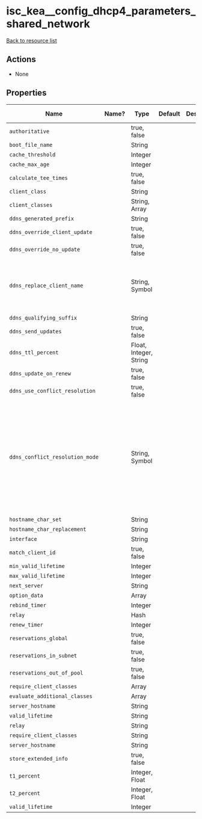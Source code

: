 # isc_kea__config_dhcp4_parameters_shared_network

[Back to resource list](../README.md#resources)

## Actions

- None

## Properties

| Name                            | Name? | Type                   | Default | Description | Allowed Values                                                                         |
| ------------------------------- | ----- | ---------------------- | ------- | ----------- | -------------------------------------------------------------------------------------- |
| `authoritative`                 |       | true, false            |         |             |                                                                                        |
| `boot_file_name`                |       | String                 |         |             |                                                                                        |
| `cache_threshold`               |       | Integer                |         |             |                                                                                        |
| `cache_max_age`                 |       | Integer                |         |             |                                                                                        |
| `calculate_tee_times`           |       | true, false            |         |             |                                                                                        |
| `client_class`                  |       | String                 |         |             |                                                                                        |
| `client_classes`                |       | String, Array          |         |             |                                                                                        |
| `ddns_generated_prefix`         |       | String                 |         |             |                                                                                        |
| `ddns_override_client_update`   |       | true, false            |         |             |                                                                                        |
| `ddns_override_no_update`       |       | true, false            |         |             |                                                                                        |
| `ddns_replace_client_name`      |       | String, Symbol         |         |             | never, always, when-present, when-not-present                                          |
| `ddns_qualifying_suffix`        |       | String                 |         |             |                                                                                        |
| `ddns_send_updates`             |       | true, false            |         |             |                                                                                        |
| `ddns_ttl_percent`              |       | Float, Integer, String |         |             |                                                                                        |
| `ddns_update_on_renew`          |       | true, false            |         |             |                                                                                        |
| `ddns_use_conflict_resolution`  |       | true, false            |         |             |                                                                                        |
| `ddns_conflict_resolution_mode` |       | String, Symbol         |         |             | check-with-dhcid, no-check-with-dhcid, check-exists-with-dhcid, no-check-without-dhcid |
| `hostname_char_set`             |       | String                 |         |             |                                                                                        |
| `hostname_char_replacement`     |       | String                 |         |             |                                                                                        |
| `interface`                     |       | String                 |         |             |                                                                                        |
| `match_client_id`               |       | true, false            |         |             |                                                                                        |
| `min_valid_lifetime`            |       | Integer                |         |             |                                                                                        |
| `max_valid_lifetime`            |       | Integer                |         |             |                                                                                        |
| `next_server`                   |       | String                 |         |             |                                                                                        |
| `option_data`                   |       | Array                  |         |             |                                                                                        |
| `rebind_timer`                  |       | Integer                |         |             |                                                                                        |
| `relay`                         |       | Hash                   |         |             |                                                                                        |
| `renew_timer`                   |       | Integer                |         |             |                                                                                        |
| `reservations_global`           |       | true, false            |         |             |                                                                                        |
| `reservations_in_subnet`        |       | true, false            |         |             |                                                                                        |
| `reservations_out_of_pool`      |       | true, false            |         |             |                                                                                        |
| `require_client_classes`        |       | Array                  |         |             |                                                                                        |
| `evaluate_additional_classes`   |       | Array                  |         |             |                                                                                        |
| `server_hostname`               |       | String                 |         |             |                                                                                        |
| `valid_lifetime`                |       | String                 |         |             |                                                                                        |
| `relay`                         |       | String                 |         |             |                                                                                        |
| `require_client_classes`        |       | String                 |         |             |                                                                                        |
| `server_hostname`               |       | String                 |         |             |                                                                                        |
| `store_extended_info`           |       | true, false            |         |             |                                                                                        |
| `t1_percent`                    |       | Integer, Float         |         |             |                                                                                        |
| `t2_percent`                    |       | Integer, Float         |         |             |                                                                                        |
| `valid_lifetime`                |       | Integer                |         |             |                                                                                        |
